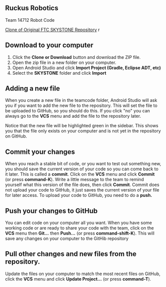 ## Ruckus Robotics

Team 14712 Robot Code

[Clone of Original FTC SKYSTONE Repository](https://github.com/FIRST-Tech-Challenge/SKYSTONE)
r
## Download to your computer

1. Click the **Clone or Download** button and download the ZIP file.
2. Open the zip file in a new folder on your computer.
3. Open Android Studio and click **Import Project (Gradle, Eclipse ADT, etc)**
4. Select the **SKYSTONE** folder and click **Import**


## Adding a new file
When you create a new file in the teamcode folder, Android Studio will ask you if you want to add the new file to the repository.  This will set the file to be uploaded to GitHub, so you should do this.  If you click "no" you can always go to the **VCS** menu and add the file to the repository later.  

Notice that the new file will be highlighted green in the sidebar.  This shows you that the file only exists on your computer and is not yet in the repository on GitHub.

## Commit your changes
When you reach a stable bit of code, or you want to test out something new, you should save the current version of your code so you can come back to it later.  This is called a **commit**.  Click on the **VCS** menu and click **Commit** (or press **command-K**).  Write a little message to the team to remind yourself what this version of the file does, then click **Commit**.  Commit does not upload your code to GitHub, it just saves the current version of your file for later access.  To upload your code to GitHub, you need to do a **push.**

## Push your changes to GitHub
You can edit code on your computer all you want.  When you have some working code or are ready to share your code with the team, click on the **VCS** menu then **Git...** then **Push...** (or press **command-shift-K**).  This will save any changes on your computer to the GitHib repository

## Pull other changes and new files from the repository.
Update the files on your computer to match the most recent files on GitHub, click the **VCS** menu and click **Update Project...** (or press **command-T**).
